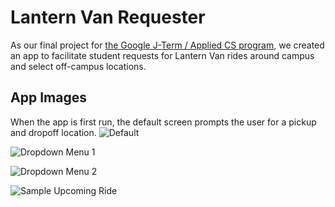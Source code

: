 # Lantern Van Requester

As our final project for [the Google J-Term / Applied CS program](https://appliedcsskills.withgoogle.com), we created an app to facilitate student requests for Lantern Van rides around campus and select off-campus locations.

## App Images

When the app is first run, the default screen prompts the user for a pickup and dropoff location.
![Default](https://www.nishachoudhary.me/assets/images/JTerm-Lantern-Ride/RequestRide.png)

![Dropdown Menu 1](https://www.nishachoudhary.me/assets/images/JTerm-Lantern-Ride/DropdownMenu1.png)

![Dropdown Menu 2](https://www.nishachoudhary.me/assets/images/JTerm-Lantern-Ride/DropdownMenu2.png)

![Sample Upcoming Ride](https://www.nishachoudhary.me/assets/images/JTerm-Lantern-Ride/RequestRide.png)

